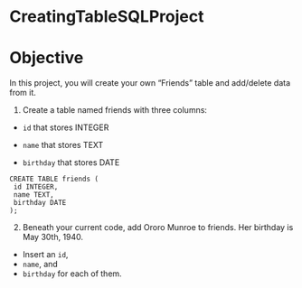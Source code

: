 # CreatingTableSQLProject
Objective
=
In this project, you will create your own “Friends” table and add/delete data from it. 

1. Create a table named friends with three columns:

- `id` that stores INTEGER

- `name` that stores TEXT

- `birthday` that stores DATE
```
CREATE TABLE friends (
 id INTEGER,
 name TEXT,
 birthday DATE
);
```

2. Beneath your current code, add Ororo Munroe to friends. Her birthday is May 30th, 1940.

- Insert an `id`, 
- `name`, and
- `birthday` for each of them.

